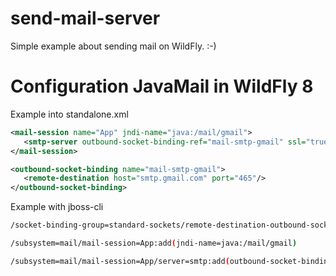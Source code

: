 send-mail-server
================

Simple example about sending mail on WildFly. :-)


Configuration JavaMail in WildFly 8
====================================

Example into standalone.xml
```xml
<mail-session name="App" jndi-name="java:/mail/gmail">
   <smtp-server outbound-socket-binding-ref="mail-smtp-gmail" ssl="true" username="email@gmail.com" password="your_password"/>
</mail-session>

```

```xml
<outbound-socket-binding name="mail-smtp-gmail">
   <remote-destination host="smtp.gmail.com" port="465"/>
</outbound-socket-binding>
```

Example with jboss-cli
```bash
/socket-binding-group=standard-sockets/remote-destination-outbound-socket-binding=mail-smtp-gmail:add(host=smtp.gmail.com,port=465)
```

```bash
/subsystem=mail/mail-session=App:add(jndi-name=java:/mail/gmail)
```

```bash
/subsystem=mail/mail-session=App/server=smtp:add(outbound-socket-binding-ref=mail-smtp-gmail, username=email@gmail.com, password=your_password, ssl=true)
```
